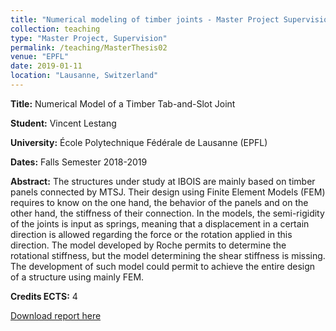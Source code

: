 ```yaml
---
title: "Numerical modeling of timber joints - Master Project Supervision"
collection: teaching
type: "Master Project, Supervision"
permalink: /teaching/MasterThesis02
venue: "EPFL"
date: 2019-01-11
location: "Lausanne, Switzerland"
---
```

**Title:** Numerical Model of a Timber Tab-and-Slot Joint

**Student:** Vincent Lestang

**University:** École Polytechnique Fédérale de Lausanne (EPFL)

**Dates:** Falls Semester 2018-2019

**Abstract:** The structures under study at IBOIS are mainly based on timber panels connected by MTSJ. Their design using Finite Element Models (FEM) requires to know on the one hand, the behavior of the panels and on the other hand, the stiffness of their connection. In the models, the semi-rigidity of the joints is input as springs, meaning that a displacement in a certain direction is allowed regarding the force or the rotation applied in this direction. The model developed by Roche permits to determine the rotational stiffness, but the model determining the shear stiffness is missing. The development of such model could permit to achieve the entire design of a structure using mainly FEM.

**Credits ECTS:** 4

[Download report here](http://gamerro.github.io/files/ReportLestang.pdf)

